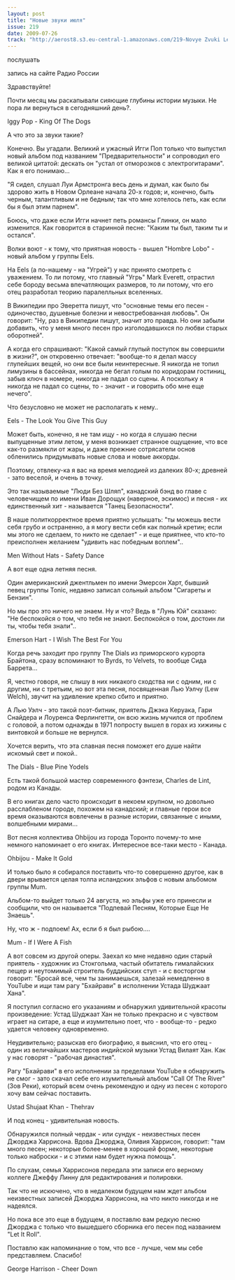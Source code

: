 ```yaml
---
layout: post
title: "Новые звуки июля"
issue: 219
date: 2009-07-26
track: "http://aerost8.s3.eu-central-1.amazonaws.com/219-Novye Zvuki Leta '09.mp3"
---
```


послушать

запись на сайте Радио России

Здравствуйте!

Почти месяц мы раскапывали сияющие глубины истории музыки. Не пора ли вернуться в сегодняшний день?.

Iggy Pop - King Of The Dogs

А что это за звуки такие?

Конечно. Вы угадали. Великий и ужасный Игги Поп только что выпустил новый альбом под названием "Предварительности" и сопроводил его великой цитатой: дескать он "устал от отморозков с электрогитарами". Как я его понимаю...

"Я сидел, слушал Луи Армстронга весь день и думал, как было бы здорово жить в Новом Орлеане начала 20-х годов; и, конечно, быть черным, талантливым и не бедным; так что мне хотелось петь, как если бы я был этим парнем".

Боюсь, что даже если Игги начнет петь романсы Глинки, он мало изменится. Как говорится в старинной песне: "Каким ты был, таким ты и остался".

Волки воют - к тому, что приятная новость - вышел "Hombre Lobo" - новый альбом у группы Eels.

На Eels (а по-нашему - на "Угрей") у нас принято смотреть с уважением. То ли потому, что главный "Угрь" Mark Everett, отрастил себе бороду весьма впечатляющих размеров, то ли потому, что его отец разработал теорию паралелльных вселенных.

В Википедии про Эверетта пишут, что "основные темы его песен - одиночество, душевные болезни и невостребованная любовь". Он говорит: "Ну, раз в Википедии пишут, значит это правда. Но они забыли добавить, что у меня много песен про изголодавшихся по любви старых оборотней".

А когда его спрашивают: "Какой самый глупый поступок вы совершили в жизни?", он откровенно отвечает: "вообще-то я делал массу глупейших вещей, но они все были неинтересные. Я никогда не топил лимузины в бассейнах, никогда не бегал голым по коридорам гостиниц, забыв ключ в номере, никогда не падал со сцены. А поскольку я никогда не падал со сцены, то - значит - и говорить обо мне еще нечего".

Что безусловно не может не располагать к нему..

Eels - The Look You Give This Guy

Может быть, конечно, я не там ищу - но когда я слушаю песни выпущенные этим летом, у меня возникает странное ощущение, что все как-то размякли от жары, и даже прежние сотрясатели основ обленились придумывать новые слова и новые аккорды.

Поэтому, отвлеку-ка я вас на время мелодией из далеких 80-х; древней - зато веселой, и очень в точку.

Это так называемые "Люди Без Шляп", канадский бэнд во главе с человечищем по имени Иван Дорощук (наверное, эскимос) и песня - их единственный хит - называется "Танец Безопасности".

В наше политкорректное время приятно услышать: "ты можешь вести себя грубо и остраненно, а я могу вести себя как полный кретин; если мы этого не сделаем, то никто не сделает" - и еще приятнее, что кто-то преисполнен желанием "удивить нас победным воплем"..

Men Without Hats - Safety Dance

А вот еще одна летняя песня.

Один американский джентльмен по имени Эмерсон Харт, бывший певец группы Tonic, недавно записал сольный альбом "Сигареты и Бензин".

Но мы про это ничего не знаем. Ну и что? Ведь в "Лунь Юй" сказано: "Не беспокойся о том, что тебя не знают. Беспокойся о том, достоин ли ты, чтобы тебя знали"..

Emerson Hart - I Wish The Best For You

Когда речь заходит про группу The Dials из приморского курорта Брайтона, сразу вспоминают то Byrds, то Velvets, то вообще Сида Баррета...

Я, честно говоря, не слышу в них никакого сходства ни с одним, ни с другим, ни с третьим, но вот эта песня, посвященная Лью Уэлчу (Lew Welch), звучит на удивление крепко сбито и приятно.

А Лью Уэлч - это такой поэт-битник, приятель Джэка Керуака, Гари Снайдера и Лоуренса Ферлингетти, он всю жизнь мучился от проблем с головой, а потом однажды в 1971 попросту вышел в горах из хижины с винтовкой и больше не вернулся.

Хочется верить, что эта славная песня поможет его душе найти искомый свет и покой..

The Dials - Blue Pine Yodels

Есть такой большой мастер современного фэнтези, Charles de Lint, родом из Канады.

В его книгах дело часто происходит в некоем крупном, но довольно расслабленом городе, похожем на канадский; и главные герои все время оказываются вовлечены в разные истории, связанные с иными, волшебными мирами...

Вот песня коллектива Ohbijou из города Торонто почему-то мне немного напоминает о его книгах. Интересное все-таки место - Канада.

Ohbijou - Make It Gold

И только было я собирался поставить что-то совершенно другое, как в двери врывается целая толпа исландских эльфов с новым альбомом группы Mum.

Альбом-то выйдет только 24 августа, но эльфы уже его принесли и сообщили, что он называется "Подпевай Песням, Которые Еще Не Знаешь".

Ну, что ж - подпоем! Ах, если б я был рыбою....

Mum - If I Were A Fish

А вот совсем из другой оперы. Заехал ко мне недавно один старый приятель - художник из Стокгольма, частый обитатель гималайских пещер и неутомимый строитель буддийских ступ - и с восторгом говорит: "Бросай все, чем ты занимаешься, залезай немедленно в YouTube и ищи там рагу "Бхайрави" в исполнении Устада Шуджаат Хана".

Я поступил согласно его указаниям и обнаружил удивительной красоты произведение: Устад Шуджаат Хан не только прекрасно и с чувством играет на ситаре, а еще и изумительно поет, что - вообще-то - редко удается человеку одновременно.

Неудивительно; разыскав его биографию, я выяснил, что его отец - один из величайших мастеров индийской музыки Устад Вилаят Хан. Как у нас говорят - "рабочая династия".

Рагу "Бхайрави" в его исполнении за пределами YouTube я обнаружить не смог - зато скачал себе его изумительный альбом "Call Of The River" (Зов Реки), который всем очень рекомендую и одну из песен с которого хочу вам сейчас поставить.

Ustad Shujaat Khan - Thehrav

И под конец - удивительная новость.

Обнаружился полный чердак - или сундук - неизвестных песен Джорджа Харрисона. Вдова Джорджа, Оливия Харрисон, говорит: "там много песен; некоторые более-менее в хорошей форме, некоторые только наброски - и с этими нам будет нужна помощь".

По слухам, семья Харрисонов передала эти записи его верному коллеге Джеффу Линну для редактирования и полировки.

Так что не искючено, что в недалеком будущем нам ждет альбом неизвестных записей Джорджа Харрисона, на что никто никогда и не надеялся.

Но пока все это еще в будущем, я поставлю вам редкую песню Джорджа с только что вышедшего сборника его песен под названием "Let It Roll".

Поставлю как напоминание о том, что все - лучше, чем мы себе представляем. Спасибо!

George Harrison - Cheer Down
